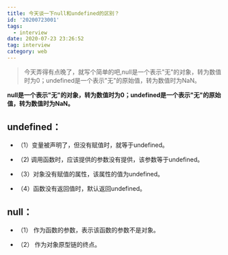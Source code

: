 ```yaml
---
title: 今天谈一下null和undefined的区别？
id: '20200723001'
tags:
  - interview
date: 2020-07-23 23:26:52
tag: interview
category: web
---
```


> 
> 
> 今天弄得有点晚了，就写个简单的吧,null是一个表示"无"的对象，转为数值时为0；undefined是一个表示"无"的原始值，转为数值时为NaN。
> 
> 

**null是一个表示"无"的对象，转为数值时为0；undefined是一个表示"无"的原始值，转为数值时为NaN。**

undefined：
----------

*   （1）变量被声明了，但没有赋值时，就等于undefined。
    
*   （2) 调用函数时，应该提供的参数没有提供，该参数等于undefined。
    
*   （3）对象没有赋值的属性，该属性的值为undefined。
    
*   （4）函数没有返回值时，默认返回undefined。
    

null：
-----

*   （1） 作为函数的参数，表示该函数的参数不是对象。
    
*   （2） 作为对象原型链的终点。
    
